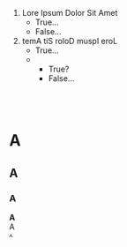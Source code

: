 &nbsp;
  
&nbsp;
  
&nbsp;
  
&nbsp;
  
&nbsp;
  
&nbsp;
  
&nbsp;
  
&nbsp;
  
&nbsp;
  
&nbsp;
  
&nbsp;
  
1. Lore Ipsum Dolor Sit Amet
    * True...
    * False...
2. temA tiS roloD muspI eroL
    * True...
    * * True?
      * False...  
&nbsp;
  
&nbsp;
  
# A
## A
### A
**A**  
A  
ᴬ  
